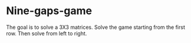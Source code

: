 # Nine-gaps-game
The goal is to solve a 3X3 matrices.
Solve the game starting from the first row. Then solve from left to right.
